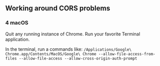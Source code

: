 ## Working around CORS problems

### 4 macOS

Quit any running instance of Chrome.
Run your favorite Terminal application.

In the terminal, run a commands like:
`/Applications/Google\ Chrome.app/Contents/MacOS/Google\ Chrome --allow-file-access-from-files --allow-file-access --allow-cross-origin-auth-prompt`
